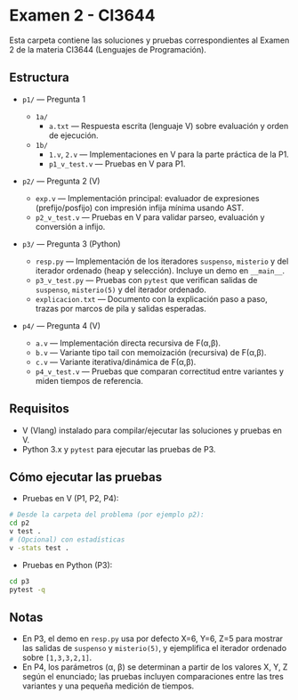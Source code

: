# Examen 2 - CI3644

Esta carpeta contiene las soluciones y pruebas correspondientes al Examen 2 de la materia CI3644 (Lenguajes de Programación).

## Estructura

- `p1/` — Pregunta 1
  - `1a/`
    - `a.txt` — Respuesta escrita (lenguaje V) sobre evaluación y orden de ejecución.
  - `1b/`
    - `1.v`, `2.v` — Implementaciones en V para la parte práctica de la P1.
    - `p1_v_test.v` — Pruebas en V para P1.

- `p2/` — Pregunta 2 (V)
  - `exp.v` — Implementación principal: evaluador de expresiones (prefijo/posfijo) con impresión infija mínima usando AST.
  - `p2_v_test.v` — Pruebas en V para validar parseo, evaluación y conversión a infijo.

- `p3/` — Pregunta 3 (Python)
  - `resp.py` — Implementación de los iteradores `suspenso`, `misterio` y del iterador ordenado (heap y selección). Incluye un demo en `__main__`.
  - `p3_v_test.py` — Pruebas con `pytest` que verifican salidas de `suspenso`, `misterio(5)` y del iterador ordenado.
  - `explicacion.txt` — Documento con la explicación paso a paso, trazas por marcos de pila y salidas esperadas.

- `p4/` — Pregunta 4 (V)
  - `a.v` — Implementación directa recursiva de F(α,β).
  - `b.v` — Variante tipo tail con memoización (recursiva) de F(α,β).
  - `c.v` — Variante iterativa/dinámica de F(α,β).
  - `p4_v_test.v` — Pruebas que comparan correctitud entre variantes y miden tiempos de referencia.

## Requisitos

- V (Vlang) instalado para compilar/ejecutar las soluciones y pruebas en V.
- Python 3.x y `pytest` para ejecutar las pruebas de P3.

## Cómo ejecutar las pruebas

- Pruebas en V (P1, P2, P4):

```bash
# Desde la carpeta del problema (por ejemplo p2):
cd p2
v test .
# (Opcional) con estadísticas
v -stats test .
```

- Pruebas en Python (P3):

```bash
cd p3
pytest -q
```

## Notas

- En P3, el demo en `resp.py` usa por defecto X=6, Y=6, Z=5 para mostrar las salidas de `suspenso` y `misterio(5)`, y ejemplifica el iterador ordenado sobre `[1,3,3,2,1]`.
- En P4, los parámetros (α, β) se determinan a partir de los valores X, Y, Z según el enunciado; las pruebas incluyen comparaciones entre las tres variantes y una pequeña medición de tiempos.
